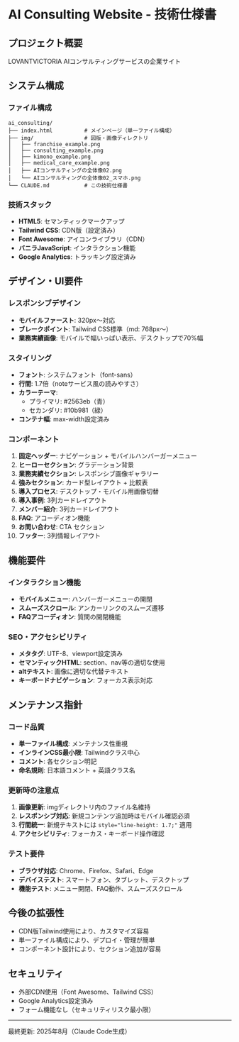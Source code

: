 # AI Consulting Website - 技術仕様書

## プロジェクト概要
LOVANTVICTORIA AIコンサルティングサービスの企業サイト

## システム構成

### ファイル構成
```
ai_consulting/
├── index.html          # メインページ（単一ファイル構成）
├── img/                # 図版・画像ディレクトリ
│   ├── franchise_example.png
│   ├── consulting_example.png
│   ├── kimono_example.png
│   ├── medical_care_example.png
│   ├── AIコンサルティングの全体像02.png
│   └── AIコンサルティングの全体像02_スマホ.png
└── CLAUDE.md           # この技術仕様書
```

### 技術スタック
- **HTML5**: セマンティックマークアップ
- **Tailwind CSS**: CDN版（設定済み）
- **Font Awesome**: アイコンライブラリ（CDN）
- **バニラJavaScript**: インタラクション機能
- **Google Analytics**: トラッキング設定済み

## デザイン・UI要件

### レスポンシブデザイン
- **モバイルファースト**: 320px～対応
- **ブレークポイント**: Tailwind CSS標準（md: 768px～）
- **業務実績画像**: モバイルで幅いっぱい表示、デスクトップで70%幅

### スタイリング
- **フォント**: システムフォント（font-sans）
- **行間**: 1.7倍（noteサービス風の読みやすさ）
- **カラーテーマ**: 
  - プライマリ: #2563eb（青）
  - セカンダリ: #10b981（緑）
- **コンテナ幅**: max-width設定済み

### コンポーネント
1. **固定ヘッダー**: ナビゲーション + モバイルハンバーガーメニュー
2. **ヒーローセクション**: グラデーション背景
3. **業務実績セクション**: レスポンシブ画像ギャラリー
4. **強みセクション**: カード型レイアウト + 比較表
5. **導入プロセス**: デスクトップ・モバイル用画像切替
6. **導入事例**: 3列カードレイアウト
7. **メンバー紹介**: 3列カードレイアウト
8. **FAQ**: アコーディオン機能
9. **お問い合わせ**: CTA セクション
10. **フッター**: 3列情報レイアウト

## 機能要件

### インタラクション機能
- **モバイルメニュー**: ハンバーガーメニューの開閉
- **スムーズスクロール**: アンカーリンクのスムーズ遷移
- **FAQアコーディオン**: 質問の開閉機能

### SEO・アクセシビリティ
- **メタタグ**: UTF-8、viewport設定済み
- **セマンティックHTML**: section、nav等の適切な使用
- **altテキスト**: 画像に適切な代替テキスト
- **キーボードナビゲーション**: フォーカス表示対応

## メンテナンス指針

### コード品質
- **単一ファイル構成**: メンテナンス性重視
- **インラインCSS最小限**: Tailwindクラス中心
- **コメント**: 各セクション明記
- **命名規則**: 日本語コメント + 英語クラス名

### 更新時の注意点
1. **画像更新**: imgディレクトリ内のファイル名維持
2. **レスポンシブ対応**: 新規コンテンツ追加時はモバイル確認必須
3. **行間統一**: 新規テキストには `style="line-height: 1.7;"` 適用
4. **アクセシビリティ**: フォーカス・キーボード操作確認

### テスト要件
- **ブラウザ対応**: Chrome、Firefox、Safari、Edge
- **デバイステスト**: スマートフォン、タブレット、デスクトップ
- **機能テスト**: メニュー開閉、FAQ動作、スムーズスクロール

## 今後の拡張性
- CDN版Tailwind使用により、カスタマイズ容易
- 単一ファイル構成により、デプロイ・管理が簡単
- コンポーネント設計により、セクション追加が容易

## セキュリティ
- 外部CDN使用（Font Awesome、Tailwind CSS）
- Google Analytics設定済み
- フォーム機能なし（セキュリティリスク最小限）

---
最終更新: 2025年8月（Claude Code生成）